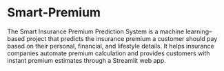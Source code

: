 # Smart-Premium
The Smart Insurance Premium Prediction System is a machine learning–based project that predicts the insurance premium a customer should pay based on their personal, financial, and lifestyle details. It helps insurance companies automate premium calculation and provides customers with instant premium estimates through a Streamlit web app.

